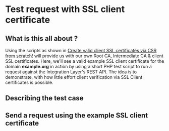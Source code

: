 Test request with SSL client certificate
========================================

## What is this all about ?
Using the scripts as shown in 
[Create valid client SSL certificates via CSR from scratch!](https://github.com/excell-mobility/example-x509-authentication/blob/add-certificates/create-csr-and-signed-certificate-files.md)
will provide us with our own Root CA, Intermediate CA & client SSL certificates.
Here, we'll see a valid example SSL client certificate for the domain **example.org** in action
by using a short PHP test script to run a request against the Integration Layer's REST API.
The idea is to demonstrate, with how little effort client verification via SSL Client certificates
is possible.

## Describing the test case

## Send a request using the example SSL client certificate 